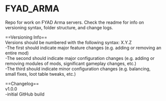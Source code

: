 # FYAD_ARMA
Repo for work on FYAD Arma servers. Check the readme for info on versioning syntax, folder structure, and change logs.

==Versioning Info==  
Versions should be numbered with the following syntax: X.Y.Z  
  -The first should indicate major feature changes (e.g. adding or removing an entire mod)  
  -The second should indicate major configuration changes (e.g. adding or removing modules of mods, significant gameplay changes, etc.)  
  -The third should indicate minor configuration changes (e.g. balancing, small fixes, loot table tweaks, etc.)  
    
  
==Changelog==  
v1.0.0  
  -initial GitHub build
